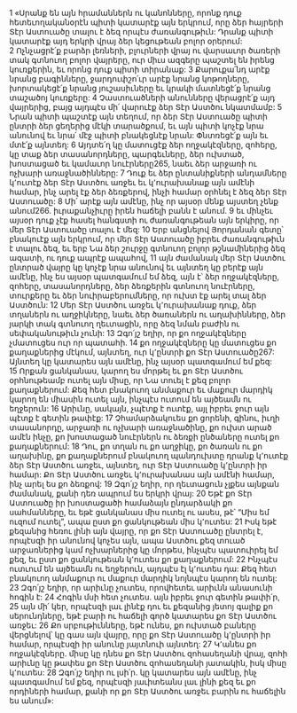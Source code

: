 1 «Սրանք են այն հրամաններն ու կանոնները, որոնք դուք հետեւողականօրէն պիտի կատարէք այն երկրում, որը ձեր հայրերի Տէր Աստուածը տալու է ձեզ որպէս ժառանգութիւն: Դրանք պիտի կատարէք այդ երկրի վրայ ձեր կեցութեան բոլոր օրերում: 2 Ոչնչացրէ՛ք բարձր լեռների, բլուրների վրայ ու վարսաւոր ծառերի տակ գտնուող բոլոր վայրերը, ուր միւս ազգերը պաշտել են իրենց կուռքերին, եւ որոնց դուք պիտի տիրանաք: 3 Քարուքա՛նդ արէք նրանց բագինները, ջարդուփշո՛ւր արէք նրանց կոթողները, խորտակեցէ՛ք նրանց յուշասիւները եւ կրակի մատնեցէ՛ք նրանց տաշածոյ կուռքերը: 4 Չաստուածների անունները վերացրէ՛ք այդ վայրերից, բայց այդպէս մի՛ վարուէք ձեր Տէր Աստծու նկատմամբ:
5 Նրան պիտի պաշտէք այն տեղում, որ ձեր Տէր Աստուածը պիտի ընտրի ձեր ցեղերից մէկի տարածքում, եւ այն պիտի կոչէք նրա անունով եւ նրա՛ մէջ պիտի բնակեցնէք նրան: Փնտռեցէ՛ք այն եւ մտէ՛ք այնտեղ: 6 Այդտե՛ղ կը մատուցէք ձեր ողջակէզները, զոհերը, կը տաք ձեր տասանորդները, պարգեւները, ձեր ուխտած, խոստացած եւ կամաւոր նուէրները265, նաեւ ձեր արջառի ու ոչխարի առաջնածինները: 7 Դուք եւ ձեր ընտանիքների անդամները կ՚ուտէք ձեր Տէր Աստծու առջեւ եւ կ՚ուրախանաք այն ամէնի համար, ինչ արել էք ձեր ձեռքերով, ինչի համար օրհնել է ձեզ ձեր Տէր Աստուածը:
8 Մի՛ արէք այն ամէնը, ինչ որ այսօր մենք այստեղ չենք անում266. իւրաքանչիւրը իրեն հաճելի բանն է անում. 9 եւ մինչեւ այսօր դուք չէք հասել հանգստի ու ժառանգութեան այն երկիրը, որ մեր Տէր Աստուածը տալու է մեզ: 10 Երբ անցնելով Յորդանան գետը՝ բնակուէք այն երկրում, որ մեր Տէր Աստուածը իբրեւ ժառանգութիւն է տալու ձեզ, եւ երբ Նա ձեր շուրջը գտնուող բոլոր թշնամիներից ձեզ ազատի, ու դուք ապրէք ապահով, 11 այն ժամանակ մեր Տէր Աստծու ընտրած վայրը կը կոչէք նրա անունով եւ այնտեղ կը բերէք այն ամէնը, ինչ ես այսօր պատգամում եմ ձեզ, այն է՝ ձեր ողջակէզները, զոհերը, տասանորդները, ձեր ձեռքերին գտնուող նուէրները, տուրքերը եւ ձեր նուիրաբերումները, որ ուխտ էք արել տալ ձեր Աստծուն: 12 Մեր Տէր Աստծու առջեւ կ՚ուրախանաք դուք, ձեր տղաներն ու աղջիկները, նաեւ ձեր ծառաներն ու աղախինները, ձեր յարկի տակ գտնուող ղեւտացին, որը ձեզ նման բաժին ու սեփականութիւն չունի: 13 Զգո՛յշ եղիր, որ քո ողջակէզները չմատուցես ուր որ պատահի. 14 քո ողջակէզները կը մատուցես քո քաղաքներից մէկում, այնտեղ, ուր կ՚ընտրի քո Տէր Աստուածը267: Այնտեղ կը կատարես այն ամէնը, ինչ այսօր պատգամում եմ քեզ: 15 Որքան ցանկանաս, կարող ես մորթել եւ քո Տէր Աստծու օրհնութեամբ ուտել այն միսը, որ Նա տուել է քեզ բոլոր քաղաքներում: Քեզ հետ բնակուող անմաքուր եւ մաքուր մարդիկ կարող են միասին ուտել այն, ինչպէս ուտում են այծեամն ու եղջերուն: 16 Արիւնը, սակայն, չպէտք է ուտէք, այլ իբրեւ ջուր այն պէտք է գետին թափէք:
17 Չհամարձակուես քո ցորենի, գինու, իւղի տասանորդը, արջառի ու ոչխարի առաջնածինը, քո ուխտ արած ամէն ինչը, քո խոստացած նուէրներն ու ձեռքի ընծաները ուտել քո քաղաքներում: 18 Դու, քո տղան ու քո աղջիկը, քո ծառան ու քո աղախինը, քո քաղաքներում բնակուող պանդուխտը դրանք կ՚ուտէք ձեր Տէր Աստծու առջեւ, այնտեղ, ուր Տէր Աստուածը կ՚ընտրի իր համար: Քո Տէր Աստծու առջեւ կ՚ուրախանաս այն ամէնի համար, ինչ արել ես քո ձեռքով: 19 Զգո՛յշ եղիր, որ ղեւտացուն չլքես այնքան ժամանակ, քանի դեռ ապրում ես երկրի վրայ:
20 Եթէ քո Տէր Աստուածը իր խոստացածի համաձայն ընդարձակի քո սահմանները, եւ եթէ ցանկանաս միս ուտել ու ասես, թէ՝ “Միս եմ ուզում ուտել”, ապա ըստ քո ցանկութեան միս կ՚ուտես: 21 Իսկ եթէ քեզանից հեռու լինի այն վայրը, որ քո Տէր Աստուածը ընտրել է, որպէսզի իր անունով կոչես այն, ապա Աստծու քեզ տուած արջառներից կամ ոչխարներից կը մորթես, ինչպէս պատուիրել եմ քեզ, եւ ըստ քո ցանկութեան կ՚ուտես քո քաղաքներում: 22 Ինչպէս ուտւում են այծեամն ու եղջերուն, այդպէս էլ կ՚ուտես դա: Քեզ հետ բնակուող անմաքուր ու մաքուր մարդիկ նոյնպէս կարող են ուտել: 23 Զգո՛յշ եղիր, որ արիւնը չուտես, որովհետեւ արիւնն անասունի հոգին է: 24 Հոգին մսի հետ չուտես. այն իբրեւ ջուր գետին թափի՛ր, 25 այն մի՛ կեր, որպէսզի լաւ լինէք դու եւ քեզանից յետոյ գալիք քո սերունդները, եթէ բարի ու հաճելի գործ կատարես քո Տէր Աստծու առջեւ: 26 Քո սրբութիւնները, եթէ ունես, քո ուխտած բաները վերցնելով՝ կը գաս այն վայրը, որը քո Տէր Աստուածը կ՚ընտրի իր համար, որպէսզի իր անունը յայտնուի այնտեղ: 27 Կ՚անես քո ողջակէզները. միսը կը դնես քո Տէր Աստծու զոհասեղանի վրայ, զոհի արիւնը կը թափես քո Տէր Աստծու զոհասեղանի յատակին, իսկ միսը կ՚ուտես:
28 Զգո՛յշ եղիր ու լսի՛ր. կը կատարես այն ամէնը, ինչ պատգամում եմ քեզ, որպէսզի յաւիտեանս լաւ լինի քեզ եւ քո որդիների համար, քանի որ քո Տէր Աստծու առջեւ բարին ու հաճելին ես անում»:
